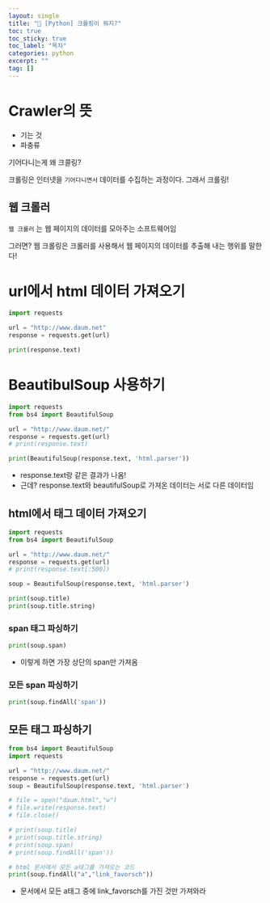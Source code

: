 ```yaml
---
layout: single
title: "📘 [Python] 크롤링이 뭐지?"
toc: true
toc_sticky: true
toc_label: "목차"
categories: python
excerpt: ""
tag: []
---
```


# Crawler의 뜻

- 기는 것
- 파충류

기어다니는게 왜 크콜링?

크롤링은 인터넷을 `기어다니면서` 데이터를 수집하는 과정이다. 그래서 크롤링!

## 웹 크롤러

`웹 크롤러` 는 웹 페이지의 데이터를 모아주는 소프트웨어임

그러면? 웹 크롤링은 크롤러를 사용해서 웹 페이지의 데이터를 추출해 내는 행위를 말한다!

# url에서 html 데이터 가져오기

```python
import requests

url = "http://www.daum.net"
response = requests.get(url)

print(response.text)
```

# BeautibulSoup 사용하기

```python
import requests
from bs4 import BeautifulSoup

url = "http://www.daum.net/"
response = requests.get(url)
# print(response.text)

print(BeautifulSoup(response.text, 'html.parser'))
```

- response.text랑 같은 결과가 나옴!
- 근데? response.text와 beautifulSoup로 가져온 데이터는 서로 다른 데이터임

## html에서 태그 데이터 가져오기

```python
import requests
from bs4 import BeautifulSoup

url = "http://www.daum.net/"
response = requests.get(url)
# print(response.text[:500])

soup = BeautifulSoup(response.text, 'html.parser')

print(soup.title)
print(soup.title.string)
```

### span 태그 파싱하기

```python
print(soup.span)
```

- 이렇게 하면 가장 상단의 span만 가져옴

### 모든 span 파싱하기

```python
print(soup.findAll('span'))
```

## 모든 <a> 태그 파싱하기

```python
from bs4 import BeautifulSoup
import requests

url = "http://www.daum.net/"
response = requests.get(url)
soup = BeautifulSoup(response.text, 'html.parser')

# file = open("daum.html","w")
# file.write(response.text)
# file.close()

# print(soup.title)
# print(soup.title.string)
# print(soup.span)
# print(soup.findAll('span'))

# html 문서에서 모든 a태그를 가져오는 코드
print(soup.findAll("a","link_favorsch"))
```

- 문서에서 모든 a태그 중에 link_favorsch를 가진 것만 가져와라